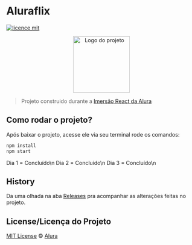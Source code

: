 # Aluraflix

[![licence mit](https://img.shields.io/badge/licence-MIT-blue.svg)](https://github.com/imersao-alura/aluraflix/blob/master/LICENSE)

<p align="center">
  <img alt="Logo do projeto" width="150px" src="https://www.alura.com.br/assets/img/imersoes/react/imersao-react-logo.1594044142.svg" />
</p>

> Projeto construido durante a [Imersão React da Alura](https://www.alura.com.br/imersao-react/)


## Como rodar o projeto?

Após baixar o projeto, acesse ele via seu terminal rode os comandos:

```sh
npm install
npm start
```

Dia 1 = Concluído\n
Dia 2 = Concluído\n
Dia 3 = Concluído\n

## History
Da uma olhada na aba [Releases](https://github.com/omariosouto/pokedex/releases) pra acompanhar as alterações feitas no projeto.

## License/Licença do Projeto
[MIT License](./LICENSE) © [Alura](http://alura.com.br/)

